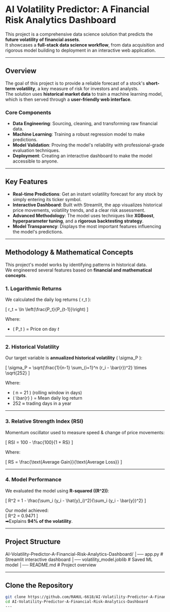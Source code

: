 # AI Volatility Predictor: A Financial Risk Analytics Dashboard

This project is a comprehensive data science solution that predicts the **future volatility of financial assets**.  
It showcases a **full-stack data science workflow**, from data acquisition and rigorous model building to deployment in an interactive web application.

---

## Overview
The goal of this project is to provide a reliable forecast of a stock's **short-term volatility**, a key measure of risk for investors and analysts.  
The solution uses **historical market data** to train a machine learning model, which is then served through a **user-friendly web interface**.

### Core Components
- **Data Engineering**: Sourcing, cleaning, and transforming raw financial data.  
- **Machine Learning**: Training a robust regression model to make predictions.  
- **Model Validation**: Proving the model's reliability with professional-grade evaluation techniques.  
- **Deployment**: Creating an interactive dashboard to make the model accessible to anyone.  

---

## Key Features
- **Real-time Predictions**: Get an instant volatility forecast for any stock by simply entering its ticker symbol.  
- **Interactive Dashboard**: Built with Streamlit, the app visualizes historical price movements, volatility trends, and a clear risk assessment.  
- **Advanced Methodology**: The model uses techniques like **XGBoost**, **hyperparameter tuning**, and a **rigorous backtesting strategy**.  
- **Model Transparency**: Displays the most important features influencing the model's predictions.  

---

## Methodology & Mathematical Concepts

This project's model works by identifying patterns in historical data.  
We engineered several features based on **financial and mathematical concepts**.

### 1. Logarithmic Returns
We calculated the daily log returns \( r_t \):

\[
r_t = \ln \left(\frac{P_t}{P_{t-1}}\right)
\]

Where:
- \( P_t \) = Price on day *t*

---

### 2. Historical Volatility
Our target variable is **annualized historical volatility** \( \sigma_P \):

\[
\sigma_P = \sqrt{\frac{1}{n-1} \sum_{i=1}^n (r_i - \bar{r})^2} \times \sqrt{252}
\]

Where:
- \( n = 21 \) (rolling window in days)  
- \( \bar{r} \) = Mean daily log return  
- 252 ≈ trading days in a year  

---

### 3. Relative Strength Index (RSI)
Momentum oscillator used to measure speed & change of price movements:

\[
RSI = 100 - \frac{100}{1 + RS}
\]

Where:

\[
RS = \frac{\text{Average Gain}}{\text{Average Loss}}
\]

---

### 4. Model Performance
We evaluated the model using **R-squared (\(R^2\))**:

\[
R^2 = 1 - \frac{\sum_i (y_i - \hat{y}_i)^2}{\sum_i (y_i - \bar{y})^2}
\]

Our model achieved:  
\[
R^2 = 0.9471
\]  
➡Explains **94% of the volatility**.

---

## Project Structure
AI-Volatility-Predictor-A-Financial-Risk-Analytics-Dashboard/
│── app.py # Streamlit interactive dashboard
│── volatility_model.joblib # Saved ML model
│── README.md # Project overview



---


## Clone the Repository
```bash
git clone https://github.com/RAHUL-6618/AI-Volatility-Predictor-A-Financial-Risk-Analytics-Dashboard.git
cd AI-Volatility-Predictor-A-Financial-Risk-Analytics-Dashboard
---


